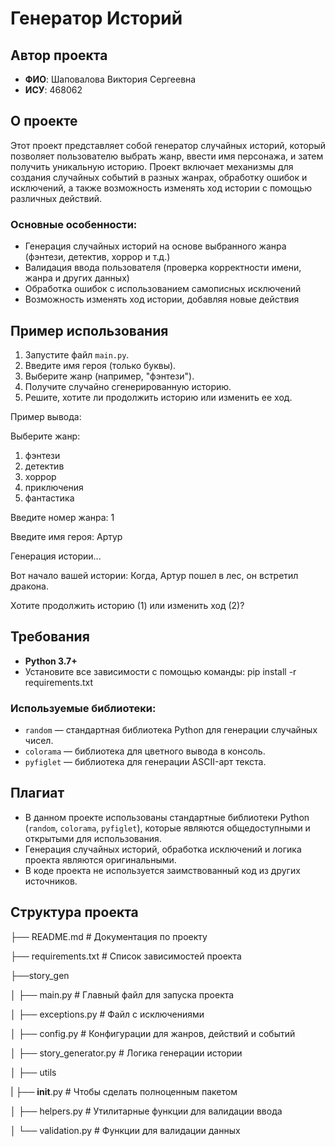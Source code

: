 # Генератор Историй

## Автор проекта
- **ФИО**: Шаповалова Виктория Сергеевна
- **ИСУ**: 468062

## О проекте

Этот проект представляет собой генератор случайных историй, который позволяет пользователю выбрать жанр, ввести имя персонажа, и затем получить уникальную историю. Проект включает механизмы для создания случайных событий в разных жанрах, обработку ошибок и исключений, а также возможность изменять ход истории с помощью различных действий.

### Основные особенности:
- Генерация случайных историй на основе выбранного жанра (фэнтези, детектив, хоррор и т.д.)
- Валидация ввода пользователя (проверка корректности имени, жанра и других данных)
- Обработка ошибок с использованием самописных исключений
- Возможность изменять ход истории, добавляя новые действия

## Пример использования

1. Запустите файл `main.py`.
2. Введите имя героя (только буквы).
3. Выберите жанр (например, "фэнтези").
4. Получите случайно сгенерированную историю.
5. Решите, хотите ли продолжить историю или изменить ее ход.

Пример вывода:

Выберите жанр:

1. фэнтези
2. детектив
3. хоррор
4. приключения
5. фантастика 

Введите номер жанра: 1 

Введите имя героя: Артур 

Генерация истории... 

Вот начало вашей истории: Когда, Артур пошел в лес, он встретил дракона. 

Хотите продолжить историю (1) или изменить ход (2)?


## Требования

- **Python 3.7+**
- Установите все зависимости с помощью команды:
pip install -r requirements.txt


### Используемые библиотеки:
- `random` — стандартная библиотека Python для генерации случайных чисел.
- `colorama` — библиотека для цветного вывода в консоль.
- `pyfiglet` — библиотека для генерации ASCII-арт текста.

## Плагиат

- В данном проекте использованы стандартные библиотеки Python (`random`, `colorama`, `pyfiglet`), которые являются общедоступными и открытыми для использования. 
- Генерация случайных историй, обработка исключений и логика проекта являются оригинальными.
- В коде проекта не используется заимствованный код из других источников. 

## Структура проекта

├── README.md # Документация по проекту

├── requirements.txt # Список зависимостей проекта

├──story_gen

│   ├── main.py # Главный файл для запуска проекта 

│   ├── exceptions.py # Файл с исключениями

│   ├── config.py # Конфигурации для жанров, действий и событий

│   ├── story_generator.py # Логика генерации истории

│   ├── utils

|       ├── __init__.py   # Чтобы сделать полноценным пакетом

│       ├── helpers.py # Утилитарные функции для валидации ввода

│       └── validation.py # Функции для валидации данных







